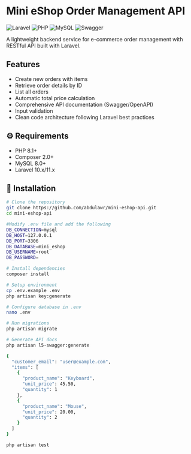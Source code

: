 #  Mini eShop Order Management API

![Laravel](https://img.shields.io/badge/Laravel-FF2D20?style=for-the-badge&logo=laravel&logoColor=white)
![PHP](https://img.shields.io/badge/PHP-777BB4?style=for-the-badge&logo=php&logoColor=white)
![MySQL](https://img.shields.io/badge/MySQL-4479A1?style=for-the-badge&logo=mysql&logoColor=white)
![Swagger](https://img.shields.io/badge/Swagger-85EA2D?style=for-the-badge&logo=swagger&logoColor=black)

A lightweight backend service for e-commerce order management with RESTful API built with Laravel.

##  Features

-  Create new orders with items
-  Retrieve order details by ID
-  List all orders
-  Automatic total price calculation
-  Comprehensive API documentation (Swagger/OpenAPI)
-  Input validation
-  Clean code architecture following Laravel best practices

## ⚙️ Requirements

- PHP 8.1+
- Composer 2.0+
- MySQL 8.0+
- Laravel 10.x/11.x

## 🚀 Installation

```bash
# Clone the repository
git clone https://github.com/abdulawr/mini-eshop-api.git
cd mini-eshop-api

#Modify .env file and add the following
DB_CONNECTION=mysql
DB_HOST=127.0.0.1
DB_PORT=3306
DB_DATABASE=mini_eshop
DB_USERNAME=root
DB_PASSWORD=

# Install dependencies
composer install

# Setup environment
cp .env.example .env
php artisan key:generate

# Configure database in .env
nano .env

# Run migrations
php artisan migrate

# Generate API docs
php artisan l5-swagger:generate

{
  "customer_email": "user@example.com",
  "items": [
    {
      "product_name": "Keyboard",
      "unit_price": 45.50,
      "quantity": 1
    },
    {
      "product_name": "Mouse",
      "unit_price": 20.00,
      "quantity": 2
    }
  ]
}

php artisan test

